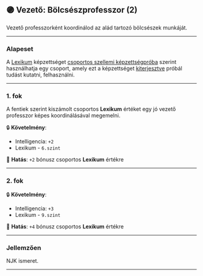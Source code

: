 ## 🟣 Vezető: Bölcsészprofesszor (2)

Vezető professzorként koordinálod az alád tartozó bölcsészek munkáját.

---
### Alapeset

A [Lexikum](../kepzettsegek.szekunder/lexikum.md) képzettséget [csoportos szellemi képzettségpróba](../030_07_01_csoportos_kepzettsegproba.md#️-2-csoportos-szellemi-képzettségpróba) szerint használhatja egy csoport, amely ezt a képzettséget [kiterjesztve](../kepzettsegek.szekunder/lexikum.md#norm%C3%A1l-kiterjeszt%C3%A9s) próbál tudást kutatni, felhasználni.

---
### 1. fok

 A fentiek szerint kiszámolt csoportos **Lexikum** értéket egy jó vezető professzor képes koordinálásával megemelni.
 
🔒 **Követelmény**:
- Intelligencia: `+2`
- Lexikum - `6.szint`

🌟 **Hatás**: `+2` bónusz csoportos **Lexikum** értékre

---
### 2. fok

🔒 **Követelmény**:
- Intelligencia: `+3`
- Lexikum - `9.szint`

🌟 **Hatás**: `+4` bónusz csoportos **Lexikum** értékre

---
### Jellemzően

NJK ismeret.

---
